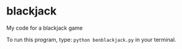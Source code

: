 # blackjack
My code for a blackjack game

To run this program, type: `python benblackjack.py`
in your terminal.